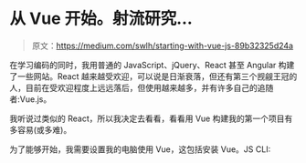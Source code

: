 # 从 Vue 开始。射流研究…

> 原文：<https://medium.com/swlh/starting-with-vue-js-89b32325d24a>

在学习编码的同时，我用普通的 JavaScript、jQuery、React 甚至 Angular 构建了一些网站。React 越来越受欢迎，可以说是日渐衰落，但还有第三个觊觎王冠的人，目前在受欢迎程度上远远落后，但使用越来越多，并有许多自己的追随者:Vue.js。

我听说过类似的 React，所以我决定去看看，看看用 Vue 构建我的第一个项目有多容易(或多难)。

为了能够开始，我需要设置我的电脑使用 Vue，这包括安装 Vue。JS CLI: